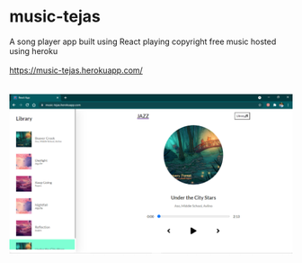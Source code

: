 # music-tejas
 A song player app built using React playing copyright free music hosted using heroku <br/><br/>
 https://music-tejas.herokuapp.com/
 <br/>
 <br/>
 <br/>
 ![project image](https://github.com/mukherjeetejas/music-tejas/blob/main/music%20app.PNG)
 

